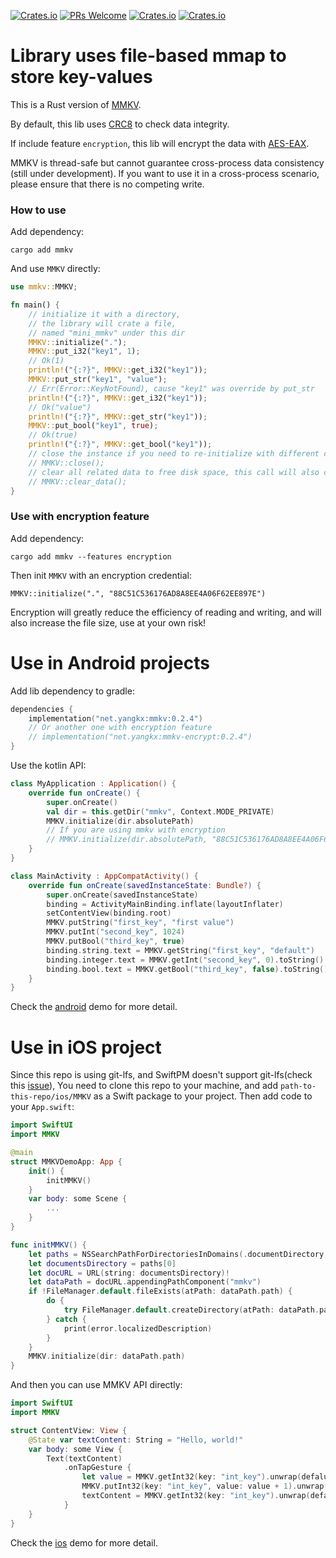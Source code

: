 [![Crates.io](https://img.shields.io/crates/l/MMKV)](https://crates.io/crates/mmkv)
[![PRs Welcome](https://img.shields.io/badge/PRs-welcome-brightgreen.svg)](https://github.com/yangkx1024/MMKV/pulls)
[![Crates.io](https://img.shields.io/crates/v/MMKV)](https://crates.io/crates/mmkv)
[![Crates.io](https://img.shields.io/crates/d/MMKV)](https://crates.io/crates/mmkv)

# Library uses file-based mmap to store key-values

This is a Rust version of [MMKV](https://github.com/Tencent/MMKV).

By default, this lib uses [CRC8](https://github.com/mrhooray/crc-rs) to check data integrity.

If include feature `encryption`, this lib will encrypt 
the data with [AES-EAX](https://github.com/RustCrypto/AEADs/tree/master/eax). 

MMKV is thread-safe but cannot guarantee cross-process data consistency (still under development). 
If you want to use it in a cross-process scenario, please ensure that there is no competing write.

### How to use
Add dependency:

`cargo add mmkv`

And use `MMKV` directly:
```rust
use mmkv::MMKV;

fn main() {
    // initialize it with a directory, 
    // the library will crate a file,
    // named "mini_mmkv" under this dir
    MMKV::initialize(".");
    MMKV::put_i32("key1", 1);
    // Ok(1)
    println!("{:?}", MMKV::get_i32("key1"));
    MMKV::put_str("key1", "value");
    // Err(Error::KeyNotFound), cause "key1" was override by put_str
    println!("{:?}", MMKV::get_i32("key1"));
    // Ok("value")
    println!("{:?}", MMKV::get_str("key1"));
    MMKV::put_bool("key1", true);
    // Ok(true)
    println!("{:?}", MMKV::get_bool("key1"));
    // close the instance if you need to re-initialize with different config.
    // MMKV::close();
    // clear all related data to free disk space, this call will also close the instance.
    // MMKV::clear_data();
}
```

### Use with encryption feature
Add dependency:

`cargo add mmkv --features encryption`

Then init `MMKV` with an encryption credential:

`MMKV::initialize(".", "88C51C536176AD8A8EE4A06F62EE897E")`

Encryption will greatly reduce the efficiency of reading and writing, 
and will also increase the file size, use at your own risk!

# Use in Android projects
Add lib dependency to gradle:
```kotlin
dependencies {
    implementation("net.yangkx:mmkv:0.2.4")
    // Or another one with encryption feature
    // implementation("net.yangkx:mmkv-encrypt:0.2.4")
}
```
Use the kotlin API:
```kotlin
class MyApplication : Application() {
    override fun onCreate() {
        super.onCreate()
        val dir = this.getDir("mmkv", Context.MODE_PRIVATE)
        MMKV.initialize(dir.absolutePath)
        // If you are using mmkv with encryption
        // MMKV.initialize(dir.absolutePath, "88C51C536176AD8A8EE4A06F62EE897E")
    }
}

class MainActivity : AppCompatActivity() {
    override fun onCreate(savedInstanceState: Bundle?) {
        super.onCreate(savedInstanceState)
        binding = ActivityMainBinding.inflate(layoutInflater)
        setContentView(binding.root)
        MMKV.putString("first_key", "first value")
        MMKV.putInt("second_key", 1024)
        MMKV.putBool("third_key", true)
        binding.string.text = MMKV.getString("first_key", "default")
        binding.integer.text = MMKV.getInt("second_key", 0).toString()
        binding.bool.text = MMKV.getBool("third_key", false).toString()
    }
}
```
Check the [android](https://github.com/yangkx1024/MMKV/tree/main/android) demo for more detail.

# Use in iOS project
Since this repo is using git-lfs, and SwiftPM doesn't support git-lfs(check this [issue](https://github.com/git-lfs/git-lfs/issues/3587)), 
You need to clone this repo to your machine, and add `path-to-this-repo/ios/MMKV` as a Swift package to your project.
Then add code to your `App.swift`:
```swift
import SwiftUI
import MMKV

@main
struct MMKVDemoApp: App {
    init() {
        initMMKV()
    }
    var body: some Scene {
        ...
    }
}

func initMMKV() {
    let paths = NSSearchPathForDirectoriesInDomains(.documentDirectory, .userDomainMask, true)
    let documentsDirectory = paths[0]
    let docURL = URL(string: documentsDirectory)!
    let dataPath = docURL.appendingPathComponent("mmkv")
    if !FileManager.default.fileExists(atPath: dataPath.path) {
        do {
            try FileManager.default.createDirectory(atPath: dataPath.path, withIntermediateDirectories: true, attributes: nil)
        } catch {
            print(error.localizedDescription)
        }
    }
    MMKV.initialize(dir: dataPath.path)
}
```
And then you can use MMKV API directly:
```swift
import SwiftUI
import MMKV

struct ContentView: View {
    @State var textContent: String = "Hello, world!"
    var body: some View {
        Text(textContent)
            .onTapGesture {
                let value = MMKV.getInt32(key: "int_key").unwrap(defalutValue: 0)
                MMKV.putInt32(key: "int_key", value: value + 1).unwrap(defalutValue: ())
                textContent = MMKV.getInt32(key: "int_key").unwrap(defalutValue: 0).formatted()
            }
    }
}
```
Check the [ios](https://github.com/yangkx1024/MMKV/tree/main/ios) demo for more detail.
